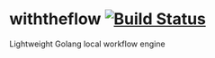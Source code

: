 # withtheflow [![Build Status](https://travis-ci.org/bradleyjkemp/withtheflow.svg?branch=master)](https://travis-ci.org/bradleyjkemp/withtheflow)
Lightweight Golang local workflow engine

